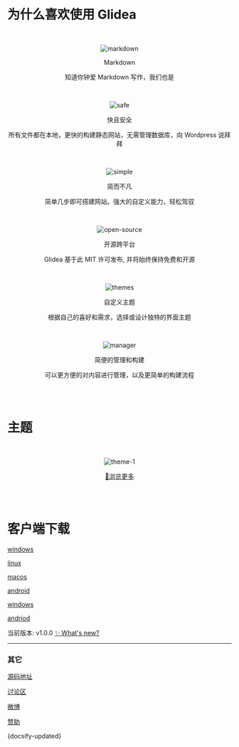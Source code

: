 # 为什么喜欢使用 Glidea <!-- {docsify-ignore-all} -->

<div align="center">

  <br/>

  ![markdown](./assets/images/markdown.svg ':class=img-normal')

  <p class="p-big">Markdown</p>

  知道你钟爱 Markdown 写作，我们也是

  <br/>

  ![safe](./assets/images/safe.svg ':class=img-normal')

  <p class="p-big">快且安全</p>

  所有文件都在本地，更快的构建静态网站，无需管理数据库，向 Wordpress 说拜拜

  <br/>

  ![simple](./assets/images/simple.svg ':class=img-normal')

  <p class="p-big">简而不凡</p>

  简单几步即可搭建网站。强大的自定义能力，轻松驾驭

  <br/>

  ![open-source](./assets/images/open-source.svg ':class=img-normal')

  <p class="p-big">开源跨平台</p>

  Glidea 基于此 MIT 许可发布, 并将始终保持免费和开源

  <br/>

  ![themes](./assets/images/themes.svg ':class=img-normal')

  <p class="p-big">自定义主题</p>

  根据自己的喜好和需求，选择或设计独特的界面主题

  <br/>

  ![manager](./assets/images/manager.svg ':class=img-normal')

  <p class="p-big">简便的管理和构建</p>

  可以更方便的对内容进行管理，以及更简单的构建流程

</div>

<br/>
<br/>

# 主题

<div align="center">

  <br/>

  ![theme-1](./assets/images/background_14.jpg ':class=img-theme')

  [👗浏览更多](./zh-cn/themes/readme.md ':class=a-button-cover')

</div>

<br/>
<br/>

# 客户端下载

[windows](https://github.com/wonder-light/glidea/releases/windows  ':class=a-button')

[linux](https://github.com/wonder-light/glidea/releases/linux ':class=a-button')

[macos](https://github.com/wonder-light/glidea/releases/macos ':class=a-button')

[android](https://github.com/wonder-light/glidea/releases/android ':class=a-button')

[windows](https://github.com/wonder-light/glidea/releases/windows ':class=a-button')

[andriod](https://github.com/wonder-light/glidea/releases/android ':class=a-button')

当前版本: v1.0.0 [✨ What's new?](https://github.com/wonder-light/glidea/releases)


______

### 其它

[源码地址](https://github.com/wonder-light/glidea)

[讨论区]()

[微博]()

[赞助]()

<p>{docsify-updated}</p>